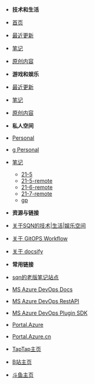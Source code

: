 - **技术和生活**
- [首页](index)
- [最近更新](c/w/2021-notes.md)
- [笔记](c/w/2021-notes.md)
- [原创内容](c/w/artilcles.md)


- **游戏和娱乐**
- [最近更新](c/g/2021.md)
- [笔记](c/g/2021.md)
- [原创内容](c/g/artilcles.md)


- **私人空间**
- [Personal](https://github.com/limin-sites/p)
- [g Personal](https://github.com/limin-sites/gp)
- [笔记](c/p/2021.md)
  - [21-5](docs/p/notes/21-5.md)
  - [21-5-remote](21-5-remote)
  - [21-6-remote](21-6-remote)
  - [21-7-remote](21-7-remote)
  - [gp](c/gp/README.md)


- **资源与链接**
- [关于SQN的技术|生活|娱乐空间](README.md)
- [关于 GitOPS Workflow](GitOPSworkflow)
- [关于 docsify](docsify.md)


- **常用链接**
- [sqn的老版笔记站点](https://liminany.github.io/m/#!index.md)
- [MS Azure DevOps Docs](https://docs.microsoft.com/en-us/azure/devops/?view=azure-devops)
- [MS Azure DevOps RestAPI](https://docs.microsoft.com/en-us/rest/api/azure/devops/)
- [MS Azure DevOps Plugin SDK](https://docs.microsoft.com/en-us/javascript/api/azure-devops-extension-sdk/)
- [Portal.Azure](https://portal.azure.com/)
- [Portal.Azure.cn](https://portal.azure.cn/)
- [TapTap主页](https://www.taptap.com/user/9489666)
- [B站主页](https://space.bilibili.com/494408488)
- [斗鱼主页](https://v.douyu.com/author/aBADak3DO7Xm)


<!-- - [![Twitter](/assets/img/twitter.svg)@jhildenbiddle](http://twitter.com/jhildenbiddle) -->

